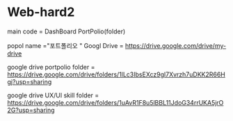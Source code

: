 # Web-hard2

main code = DashBoard PortPolio(folder)


popol
name ="포트폴리오 "
Googl Drive = https://drive.google.com/drive/my-drive

google drive portpolio folder = https://drive.google.com/drive/folders/1lLc3IbsEXcz9gl7Xvrzh7uDKK2R66Hgj?usp=sharing

google drive UX/UI skill folder = https://drive.google.com/drive/folders/1uAvR1F8u5lBBL11JdoG34rrUKA5jrO2G?usp=sharing
